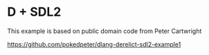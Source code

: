 # D + SDL2

This example is based on public domain code from Peter Cartwright

https://github.com/pokedpeter/dlang-derelict-sdl2-example1
